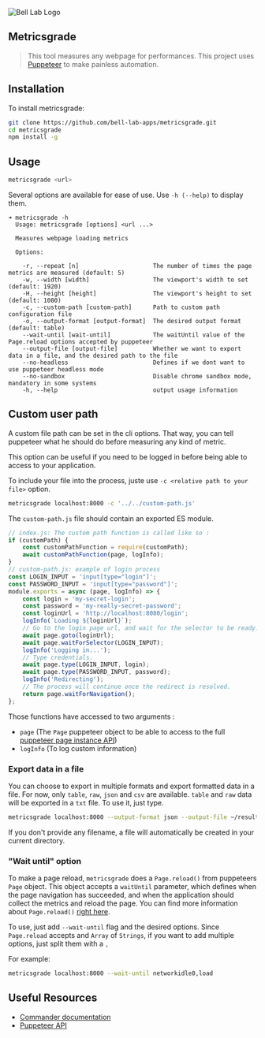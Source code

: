 ![Bell Lab Logo](https://bell-lab.s3-us-west-1.amazonaws.com/bell-lab-logo.png "Bell Lab Logo")

Metricsgrade
---

> This tool measures any webpage for performances. This project uses [Puppeteer](https://github.com/GoogleChrome/puppeteer) to make painless automation.

Installation
---

To install metricsgrade:

```bash
git clone https://github.com/bell-lab-apps/metricsgrade.git
cd metricsgrade
npm install -g
```

Usage
---

```bash
metricsgrade <url>
```

Several options are available for ease of use. Use `-h (--help)` to display them.

```console
➜ metricsgrade -h
  Usage: metricsgrade [options] <url ...>

  Measures webpage loading metrics

  Options:

    -r, --repeat [n]                     The number of times the page metrics are measured (default: 5)
    -w, --width [width]                  The viewport's width to set (default: 1920)
    -H, --height [height]                The viewport's height to set (default: 1080)
    -c, --custom-path [custom-path]      Path to custom path configuration file
    -o, --output-format [output-format]  The desired output format (default: table)
    --wait-until [wait-until]            The waitUntil value of the Page.reload options accepted by puppeteer
    --output-file [output-file]          Whether we want to export data in a file, and the desired path to the file
    --no-headless                        Defines if we dont want to use puppeteer headless mode
    --no-sandbox                         Disable chrome sandbox mode, mandatory in some systems
    -h, --help                           output usage information
```

Custom user path
---

A custom file path can be set in the cli options. That way, you can tell puppeteer what he should do before measuring any kind of metric.

This option can be useful if you need to be logged in before being able to access to your application.

To include your file into the process, juste use `-c <relative path to your file>` option.

```bash
metricsgrade localhost:8000 -c '../../custom-path.js'
```

The `custom-path.js` file should contain an exported ES module.

```javascript
// index.js: The custom path function is called like so :
if (customPath) {
    const customPathFunction = require(customPath);
    await customPathFunction(page, logInfo);
}
// custom-path.js: example of login process
const LOGIN_INPUT = 'input[type="login"]';
const PASSWORD_INPUT = 'input[type="password"]';
module.exports = async (page, logInfo) => {
    const login = 'my-secret-login';
    const password = 'my-really-secret-password';
    const loginUrl = 'http://localhost:8080/login';
    logInfo(`Loading ${loginUrl}`);
    // Go to the login page url, and wait for the selector to be ready.
    await page.goto(loginUrl);
    await page.waitForSelector(LOGIN_INPUT);
    logInfo('Logging in...');
    // Type credentials.
    await page.type(LOGIN_INPUT, login);
    await page.type(PASSWORD_INPUT, password);
    logInfo('Redirecting');
    // The process will continue once the redirect is resolved.
    return page.waitForNavigation();
};
```

Those functions have accessed to two arguments :

-   `page` (The `Page` puppeteer object to be able to access to the full [puppeteer page instance API](https://github.com/GoogleChrome/puppeteer/blob/master/docs/api.md#class-page))
-   `logInfo` (To log custom information)

### Export data in a file

You can choose to export in multiple formats and export formatted data in a file. For now, only `table`, `raw`, `json` and `csv` are available.
`table` and `raw` data will be exported in a `txt` file. To use it, just type.

```bash
metricsgrade localhost:8000 --output-format json --output-file ~/results.json
```

If you don't provide any filename, a file will automatically be created in your current directory.

### "Wait until" option

To make a page reload, `metricsgrade` does a `Page.reload()` from puppeteers `Page` object. This object accepts a `waitUntil` parameter, which defines when the page navigation has succeeded, and when the application should collect the metrics and reload the page. You can find more information about `Page.reload()` [right here](https://github.com/GoogleChrome/puppeteer/blob/master/docs/api.md#pagereloadoptions).

To use, just add `--wait-until` flag and the desired options. Since `Page.reload` accepts and `Array` of `Strings`, if you want to add multiple options, just split them with a `,`

For example:

```bash
metricsgrade localhost:8000 --wait-until networkidle0,load
```

## Useful Resources

-   [Commander documentation](https://github.com/tj/commander.js)
-   [Puppeteer API](https://github.com/GoogleChrome/puppeteer/blob/master/docs/api.md)
